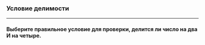 ### Условие делимости
***
#### Выберите правильное условие для проверки, делится ли число на два И на четыре.